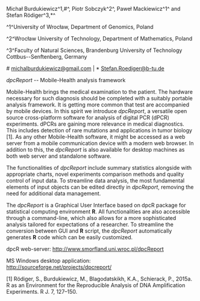 Micha&#322; Burdukiewicz^1,&#35;^, Piotr Sobczyk^2^, Pawe&#322; Mackiewicz^1^ and Stefan R&#246;diger^3,&#42;^

^1^University of Wroc&#322;aw, Department of Genomics, Poland 

^2^Wroc&#322;aw University of Technology, Department of Mathematics, Poland

^3^Faculty of Natural Sciences, Brandenburg University of Technology Cottbus--Senftenberg, Germany

&#35; michalburdukiewicz@gmail.com  | &#42; Stefan.Roediger@b-tu.de

*dpcReport* -- Mobile-Health analysis framework  

Mobile-Health brings the medical examination to the patient. The hardware necessary for such diagnosis should be completed with a suitably portable analysis framework. It is getting more common that test are accompanied by mobile devices. In this spirit we introduce *dpcReport*, a versatile open source cross-platform software for analysis of digital PCR (dPCR) experiments. dPCRs are gaining more relevance in medical diagnostics. This includes detection of rare mutations and applications in tumor biology [1]. As any other Mobile-Health software, it might be accessed as a web server from a mobile communication device with a modern web browser. In addition to this, the *dpcReport* is also available for desktop machines as both web server and standalone software.

The functionalities of *dpcReport* include summary statistics alongside with appropriate charts, novel experiments comparison methods and quality control of input data. To streamline data analysis, the most fundamental elements of input objects can be edited directly in *dpcReport*, removing the need for additional data management.

The *dpcReport* is a Graphical User Interface based on dpcR package for statistical computing environment **R**. All functionalities are also accessible through a command-line, which also allows for a more sophisticated analysis tailored for expectations of a researcher. To streamline the conversion between GUI and **R** script, the *dpcReport* automatically generates **R** code which can be easily customized.

dpcR web-server:  http://www.smorfland.uni.wroc.pl/dpcReport 

MS Windows desktop application: http://sourceforge.net/projects/dpcreport/

[1] Rödiger, S., Burdukiewicz, M., Blagodatskikh, K.A., Schierack, P., 2015a. R as an Environment for the Reproducible Analysis of DNA Amplification Experiments. R J. 7, 127–150.